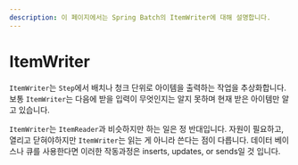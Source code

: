 ```yaml
---
description: 이 페이지에서는 Spring Batch의 ItemWriter에 대해 설명합니다.
---
```


# ItemWriter

`ItemWriter`는 `Step`에서 배치나 청크 단위로 아이템을 출력하는 작업을 추상화합니다.
보통 `ItemWriter`는 다음에 받을 입력이 무엇인지는 알지 못하며 현재 받은 아이템만 알고 있습니다.

`ItemWriter`는 `ItemReader`과 비슷하지만 하는 일은 정 반대입니다.
자원이 필요하고, 열리고 닫혀야하지만 `ItemWriter`는 읽는 게 아니라 쓴다는 점이 다릅니다. 데이터 베이스나 큐를 사용한다면 이러한 작동과정은 inserts, updates, or sends일 것 입니다.
